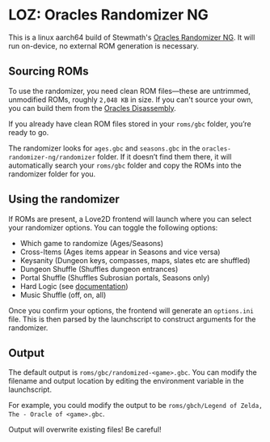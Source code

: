 # LOZ: Oracles Randomizer NG

This is a linux aarch64 build of Stewmath's [Oracles Randomizer NG](https://github.com/Stewmath/oracles-randomizer-ng). It will run on-device, no external ROM generation is necessary.

## Sourcing ROMs

To use the randomizer, you need clean ROM files—these are untrimmed, unmodified ROMs, roughly `2,048 KB` in size. If you can't source your own, you can build them from the [Oracles Disassembly](https://github.com/Stewmath/oracles-disasm).

If you already have clean ROM files stored in your `roms/gbc` folder, you’re ready to go.

The randomizer looks for `ages.gbc` and `seasons.gbc` in the `oracles-randomizer-ng/randomizer` folder. If it doesn’t find them there, it will automatically search your `roms/gbc` folder and copy the ROMs into the randomizer folder for you.

## Using the randomizer

If ROMs are present, a Love2D frontend will launch where you can select your randomizer options. You can toggle the following options:

- Which game to randomize (Ages/Seasons)
- Cross-Items (Ages items appear in Seasons and vice versa)
- Keysanity (Dungeon keys, compasses, maps, slates etc are shuffled)
- Dungeon Shuffle (Shuffles dungeon entrances)
- Portal Shuffle (Shuffles Subrosian portals, Seasons only)
- Hard Logic (see [documentation](https://github.com/Stewmath/oracles-randomizer-ng/tree/ng-1.0.1/doc))
- Music Shuffle (off, on, all)

Once you confirm your options, the frontend will generate an `options.ini` file. This is then parsed by the launchscript to construct arguments for the randomizer.

## Output

The default output is `roms/gbc/randomized-<game>.gbc`. You can modify the filename and output location by editing the environment variable in the launchscript.

For example, you could modify the output to be `roms/gbch/Legend of Zelda, The - Oracle of <game>.gbc`.

Output will overwrite existing files! Be careful!